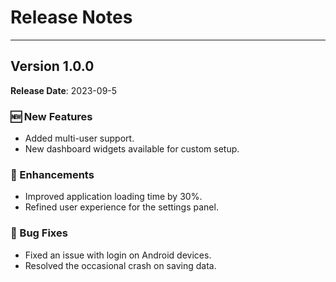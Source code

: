 # Release Notes

---

## Version 1.0.0
**Release Date**: 2023-09-5

### 🆕 New Features
- Added multi-user support.
- New dashboard widgets available for custom setup.

### 🔧 Enhancements
- Improved application loading time by 30%.
- Refined user experience for the settings panel.

### 🐛 Bug Fixes
- Fixed an issue with login on Android devices.
- Resolved the occasional crash on saving data.
